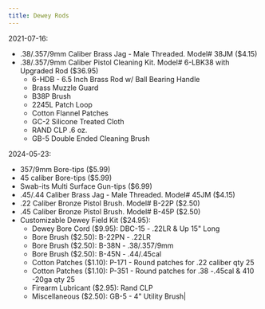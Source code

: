 ```yaml
---
title: Dewey Rods
---
```

2021-07-16:
- .38/.357/9mm Caliber Brass Jag - Male Threaded. Model# 38JM  ($4.15)
- .38/.357/9mm Caliber Pistol Cleaning Kit. Model# 6-LBK38 with Upgraded Rod ($36.95)
	- 6-HDB - 6.5 Inch Brass Rod w/ Ball Bearing Handle
	- Brass Muzzle Guard
	- B38P Brush
	- 2245L Patch Loop
	- Cotton Flannel Patches
	- GC-2 Silicone Treated Cloth
	- RAND CLP .6 oz.
	- GB-5 Double Ended Cleaning Brush

2024-05-23:
- 357/9mm Bore-tips ($5.99)
- 45 caliber Bore-tips ($5.99)
- Swab-its Multi Surface Gun-tips ($6.99)
- .45/.44 Caliber Brass Jag - Male Threaded. Model# 45JM ($4.15)
- .22 Caliber Bronze Pistol Brush. Model# B-22P ($2.50)
- .45 Caliber Bronze Pistol Brush. Model# B-45P ($2.50)
- Customizable Dewey Field Kit ($24.95):
	- Dewey Bore Cord ($9.95): DBC-15 - .22LR & Up 15" Long
	- Bore Brush ($2.50): B-22PN - .22LR
	- Bore Brush ($2.50): B-38N - .38/.357/9mm
	- Bore Brush ($2.50): B-45N - .44/.45cal
	- Cotton Patches ($1.10): P-171 - Round patches for .22 caliber qty 25
	- Cotton Patches ($1.10): P-351 - Round patches for .38 -.45cal & 410 -20ga qty 25
	- Firearm Lubricant ($2.95): Rand CLP
	- Miscellaneous ($2.50): GB-5 - 4" Utility Brush|
